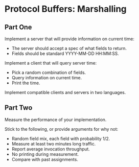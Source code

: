 # Protocol Buffers: Marshalling

## Part One

Implement a server that will provide information on current time:

- The server should accept a spec of what fields to return.
- Fields should be standard YYYY-MM-DD HH:MM:SS.

Implement a client that will query server time:

- Pick a random combination of fields.
- Query information on current time.
- Print the time.

Implement compatible clients and servers in two languages.

## Part Two

Measure the performance of your implementation.

Stick to the following, or provide arguments for why not:

- Random field mix, each field with probability 1/2.
- Measure at least two minutes long traffic.
- Report average invocation throughput.
- No printing during measurement.
- Compare with past assignments.
